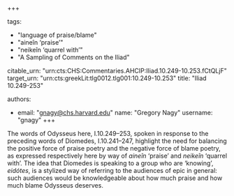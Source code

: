 +++

tags:
- "language of praise/blame"
- "aineîn ‘praise’"
- "neikeîn ‘quarrel with’"
- "A Sampling of Comments on the Iliad"

citable_urn: "urn:cts:CHS:Commentaries.AHCIP:Iliad.10.249-10.253.fCtQLjF"
target_urn: "urn:cts:greekLit:tlg0012.tlg001:10.249-10.253"
title: "Iliad 10.249-253"

authors:
- email: "gnagy@chs.harvard.edu"
  name: "Gregory Nagy"
  username: "gnagy"
+++

<p>The words of Odysseus here, I.10.249–253, spoken in response to the preceding words of Diomedes, I.10.241–247, highlight the need for balancing the positive force of praise poetry and the negative force of blame poetry, as expressed respectively here by way of <em>aineîn</em> ‘praise’ and <em>neikeîn</em> ‘quarrel with’. The idea that Diomedes is speaking to a group who are ‘knowing’, <em>eidótes</em>, is a stylized way of referring to the audiences of epic in general: such audiences would be knowledgeable about how much praise and how much blame Odysseus deserves. </p>